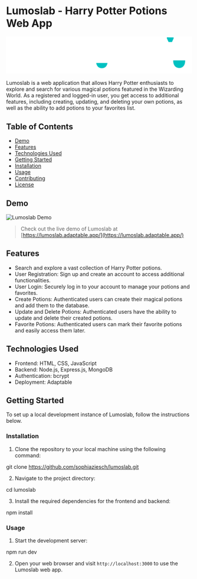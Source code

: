 # Lumoslab - Harry Potter Potions Web App

![Lumoslab Logo](https://github.com/sophiaziesch/lumoslab/blob/main/public/images/Lumoslab_logo.png)

Lumoslab is a web application that allows Harry Potter enthusiasts to explore and search for various magical potions featured in the Wizarding World. As a registered and logged-in user, you get access to additional features, including creating, updating, and deleting your own potions, as well as the ability to add potions to your favorites list.

## Table of Contents

- [Demo](#demo)
- [Features](#features)
- [Technologies Used](#technologies-used)
- [Getting Started](#getting-started)
- [Installation](#installation)
- [Usage](#usage)
- [Contributing](#contributing)
- [License](#license)

## Demo

![Lumoslab Demo](https://lumoslab.adaptable.app/)

> Check out the live demo of Lumoslab at [https://lumoslab.adaptable.app/](https://lumoslab.adaptable.app/)

## Features

- Search and explore a vast collection of Harry Potter potions.
- User Registration: Sign up and create an account to access additional functionalities.
- User Login: Securely log in to your account to manage your potions and favorites.
- Create Potions: Authenticated users can create their magical potions and add them to the database.
- Update and Delete Potions: Authenticated users have the ability to update and delete their created potions.
- Favorite Potions: Authenticated users can mark their favorite potions and easily access them later.

## Technologies Used

- Frontend: HTML, CSS, JavaScript
- Backend: Node.js, Express.js, MongoDB
- Authentication: bcrypt
- Deployment: Adaptable

## Getting Started

To set up a local development instance of Lumoslab, follow the instructions below.

### Installation

1. Clone the repository to your local machine using the following command:

git clone https://github.com/sophiaziesch/lumoslab.git

2. Navigate to the project directory:

cd lumoslab

3. Install the required dependencies for the frontend and backend:

npm install

### Usage

1. Start the development server:

npm run dev

2. Open your web browser and visit `http://localhost:3000` to use the Lumoslab web app.
